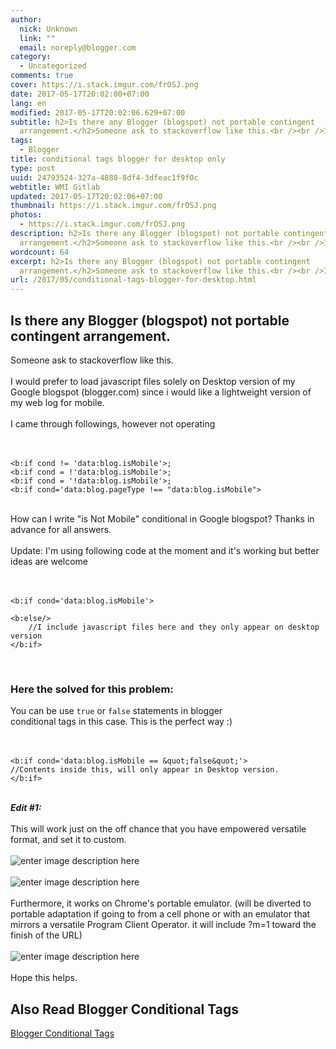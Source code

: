 ```yaml
---
author:
  nick: Unknown
  link: ""
  email: noreply@blogger.com
category:
  - Uncategorized
comments: true
cover: https://i.stack.imgur.com/frOSJ.png
date: 2017-05-17T20:02:00+07:00
lang: en
modified: 2017-05-17T20:02:06.629+07:00
subtitle: h2>Is there any Blogger (blogspot) not portable contingent
  arrangement.</h2>Someone ask to stackoverflow like this.<br /><br />I would
tags:
  - Blogger
title: conditional tags blogger for desktop only
type: post
uuid: 24793524-327a-4888-8df4-3dfeac1f9f0c
webtitle: WMI Gitlab
updated: 2017-05-17T20:02:06+07:00
thumbnail: https://i.stack.imgur.com/frOSJ.png
photos:
  - https://i.stack.imgur.com/frOSJ.png
description: h2>Is there any Blogger (blogspot) not portable contingent
  arrangement.</h2>Someone ask to stackoverflow like this.<br /><br />I would
wordcount: 64
excerpt: h2>Is there any Blogger (blogspot) not portable contingent
  arrangement.</h2>Someone ask to stackoverflow like this.<br /><br />I would
url: /2017/05/conditional-tags-blogger-for-desktop.html
---
```


<h2>Is there any Blogger (blogspot) not portable contingent arrangement.</h2>Someone ask to stackoverflow like this.<br><br>I would prefer to load javascript files solely on Desktop version of my<br>Google blogspot (blogger.com) since i would like a lightweight version of<br>my web log for mobile.<br><br>I came through followings, however not operating<br><br><br><pre><code>&lt;b:if cond != 'data:blog.isMobile'&gt;;<br>&lt;b:if cond = !'data:blog.isMobile'&gt;;<br>&lt;b:if cond = '!data:blog.isMobile'&gt;;<br>&lt;b:if cond='data:blog.pageType !== "data:blog.isMobile"&gt;<br></code></pre><br>How can I write "is Not Mobile" conditional in Google blogspot? Thanks in<br>advance for all answers.<br><br>Update: I'm using following code at the moment and it's working but better<br>ideas are welcome<br><br><br><pre><code>&lt;b:if cond='data:blog.isMobile'&gt;<br><br>&lt;b:else/&gt;<br>    //I include javascript files here and they only appear on desktop version<br>&lt;/b:if&gt;</code></pre><br><h3>Here the solved for this problem:</h3>You can be use <code>true</code> or <code>false</code> statements in blogger<br>conditional tags in this case. This is the perfect way :)<br><br><br><pre><code>&lt;b:if cond='data:blog.isMobile == &amp;quot;false&amp;quot;'&gt;<br>//Contents inside this, will only appear in Desktop version.<br>&lt;/b:if&gt;<br></code></pre><strong><em><br></em></strong> <strong><em>Edit #1:</em></strong><br><br>This will work just on the off chance that you have empowered versatile format, and set it to custom.<br><br><img alt="enter image description here" src="https://i.stack.imgur.com/frOSJ.png"><br><br><img alt="enter image description here" src="https://i.stack.imgur.com/SqZkw.png"><br><br>Furthermore, it works on Chrome's portable emulator. (will be diverted to portable adaptation if going to from a cell phone or with an emulator that mirrors a versatile Program Client Operator. it will include ?m=1 toward the finish of the URL)<br><br><img alt="enter image description here" src="https://i.stack.imgur.com/9xnCv.png"><br><br>Hope this helps.

## Also Read Blogger Conditional Tags
[Blogger Conditional Tags](/2021/12/18/blogger-conditional-tags.html)